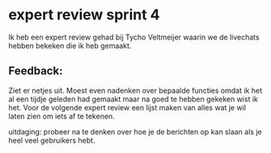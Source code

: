 # expert review sprint 4

Ik heb een expert review gehad bij Tycho Veltmeijer waarin we de livechats hebben bekeken die ik heb gemaakt.

## Feedback:
Ziet er netjes uit.
Moest even nadenken over bepaalde functies omdat ik het al een tijdje geleden had gemaakt maar na goed te hebben gekeken wist ik het.
Voor de volgende expert review een lijst maken van alles wat je wil laten zien om iets af te tekenen.

uitdaging:
probeer na te denken over hoe je de berichten op kan slaan als je heel veel gebruikers hebt.

